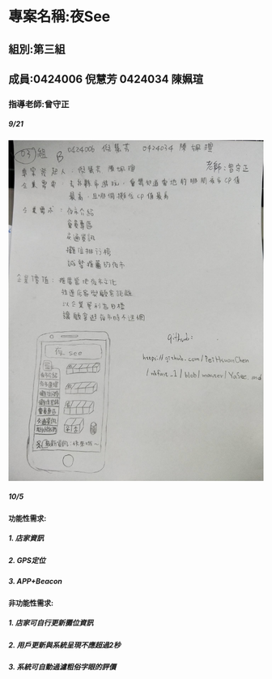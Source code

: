 # 專案名稱:夜See

## 組別:第三組

## 成員:0424006 倪慧芳 0424034 陳姵瑄

### 指導老師:曾守正

##### 9/21

![NKFUST](YaSee456.jpg "YaSee")



##### 10/5

#### 功能性需求:
##### 1. 店家資訊
##### 2. GPS定位
##### 3. APP+Beacon

#### 非功能性需求:
##### 1. 店家可自行更新攤位資訊
##### 2. 用戶更新與系統呈現不應超過2秒
##### 3. 系統可自動過濾粗俗字眼的評價
